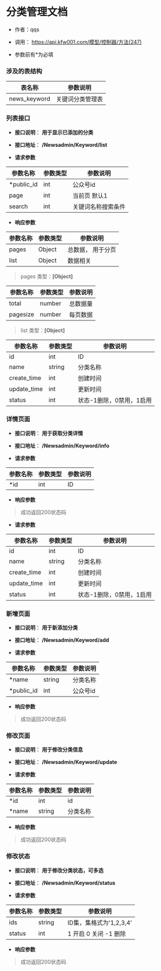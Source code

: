 # 分类管理文档

+ 作者：qqs

+ 调用： https://api.kfw001.com/模型/控制器/方法(247)

+ 参数前有*为必填

### 涉及的表结构

|  表名称  |  参数说明 |
| --------- |  ------- |
| news_keyword | 关键词分类管理表 |



### 列表接口

+ __接口说明__： __用于显示已添加的分类__

+ __接口地址__： __/Newsadmin/Keyword/list__

+ __请求参数__

|  参数名称  | 参数类型 | 参数说明 |
| --------- | -------- | ------- |
| *public_id | int | 公众号id |
| page | int | 当前页 默认1 |
| search | int | 关键词名称搜索条件 |


+ __响应参数__

|  参数名称  | 参数类型 | 参数说明 |
| --------- | -------- | ------- |
| pages | Object | 总数据， 用于分页 |
| list | Object | 数据相关 |

>  pages 类型：__[Object]__

|  参数名称  | 参数类型 | 参数说明 |
| --------- | -------- | ------- |
| total | number | 总数据量  |
| pagesize | number |  每页数据 |

>  list 类型：__[Object]__

|  参数名称  | 参数类型 | 参数说明 |
| --------- | -------- | ------- |
| id | int | ID |
| name | string | 分类名称 |
| create_time | int | 创建时间 |
| update_time | int | 更新时间 |
| status | int | 状态-1删除，0禁用，1启用 |



### 详情页面

+ __接口说明__： __用于获取分类详情__

+ __接口地址__： __/Newsadmin/Keyword/info__

+ __请求参数__

|  参数名称  | 参数类型 | 参数说明 |
| --------- | -------- | ------- |
| *id | int | ID |


+ __响应参数__

> 成功返回200状态码  

+ __请求参数__

|  参数名称  | 参数类型 | 参数说明 |
| --------- | -------- | ------- |
| id | int | ID |
| name | string | 分类名称 |
| create_time | int | 创建时间 |
| update_time | int | 更新时间 |
| status | int | 状态-1删除，0禁用，1启用 |



### 新增页面

+ __接口说明__： __用于新添加分类__

+ __接口地址__： __/Newsadmin/Keyword/add__

+ __请求参数__

|  参数名称  | 参数类型 | 参数说明 |
| --------- | -------- | ------- |
| *name | string | 分类名称 |
| *public_id | int | 公众号id |


+ __响应参数__

> 成功返回200状态码




### 修改页面

+ __接口说明__： __用于修改分类信息__

+ __接口地址__： __/Newsadmin/Keyword/update__

+ __请求参数__

|  参数名称  | 参数类型 | 参数说明 |
| --------- | -------- | ------- |
| *id | int | id |
| *name | string | 分类名称 |


+ __响应参数__

> 成功返回200状态码




### 修改状态

+ __接口说明__： __用于修改分类状态，可多选__

+ __接口地址__： __/Newsadmin/Keyword/status__

+ __请求参数__

|  参数名称  | 参数类型 | 参数说明 |
| --------- | -------- | ------- |
| ids | string | ID集，集格式为'1,2,3,4' |
| status | int | 1 开启  0 关闭  -1 删除  |


+ __响应参数__

> 成功返回200状态码

